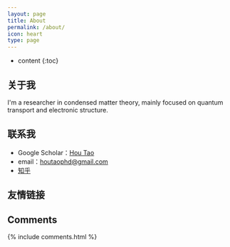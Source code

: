```yaml
---
layout: page
title: About
permalink: /about/
icon: heart
type: page
---
```


* content
{:toc}

## 关于我

I'm a researcher in condensed matter theory, mainly focused on quantum transport and electronic structure. 



## 联系我

* Google Scholar：[Hou Tao](https://scholar.google.com/citations?user=_RzNYEoAAAAJ&hl=en)
* email：houtaophd@gmail.com
* [知乎](https://www.zhihu.com/people/Hou.tao)


## 友情链接

## Comments

{% include comments.html %}
